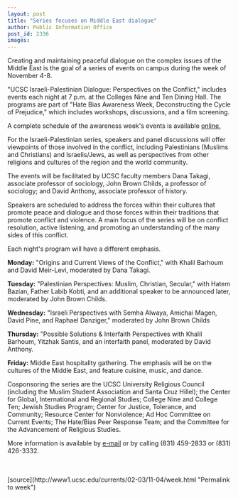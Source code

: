 ```yaml
---
layout: post
title: "Series focuses on Middle East dialogue"
author: Public Information Office
post_id: 2336
images:
---
```


<p>
  Creating and maintaining peaceful dialogue on the complex issues of the Middle East is the goal of a series of events on campus during the week of November 4-8.<br>
</p>
<p>
  "UCSC Israeli-Palestinian Dialogue: Perspectives on the Conflict," includes events each night at 7 p.m. at the Colleges Nine and Ten Dining Hall. The programs are part of "Hate Bias Awareness Week, Deconstructing the Cycle of Prejudice," which includes workshops, discussions, and a film screening.
</p>
<p>
  A complete schedule of the awareness week's events is available <a href="http://www.geocities.com/samplepage1/hbflyer.htm">online.</a><br>
</p>
<p>
  For the Israeli-Palestinian series, speakers and panel discussions will offer viewpoints of those involved in the conflict, including Palestinians (Muslims and Christians) and Israelis/Jews, as well as perspectives from other religions and cultures of the region and the world community.<br>
</p>
<p>
  The events will be facilitated by UCSC faculty members Dana Takagi, associate professor of sociology, John Brown Childs, a professor of sociology; and David Anthony, associate professor of history.<br>
</p>
<p>
  Speakers are scheduled to address the forces within their cultures that promote peace and dialogue and those forces within their traditions that promote conflict and violence. A main focus of the series will be on conflict resolution, active listening, and promoting an understanding of the many sides of this conflict.<br>
</p>
<p>
  Each night's program will have a different emphasis.<br>
</p>
<p>
  <b>Monday:</b> "Origins and Current Views of the Conflict," with Khalil Barhoum and David Meir-Levi, moderated by Dana Takagi.<br>
</p>
<p>
  <b>Tuesday:</b> "Palestinian Perspectives: Muslim, Christian, Secular," with Hatem Bazian, Father Labib Kobti, and an additional speaker to be announced later, moderated by John Brown Childs.<br>
</p>
<p>
  <b>Wednesday:</b> "Israeli Perspectives with Semha Alwaya, Amichai Magen, David Pine, and Raphael Danziger," moderated by John Brown Childs<br>
</p>
<p>
  <b>Thursday:</b> "Possible Solutions &amp; Interfaith Perspectives with Khalil Barhoum, Yitzhak Santis, and an interfaith panel, moderated by David Anthony.<br>
</p>
<p>
  <b>Friday:</b> Middle East hospitality gathering. The emphasis will be on the cultures of the Middle East, and feature cuisine, music, and dance.<br>
</p>
<p>
  Cosponsoring the series are the UCSC University Religious Council (including the Muslim Student Association and Santa Cruz Hillel); the Center for Global, International and Regional Studies; College Nine and College Ten; Jewish Studies Program; Center for Justice, Tolerance, and Community; Resource Center for Nonviolence; Ad Hoc Committee on Current Events; The Hate/Bias Peer Response Team; and the Committee for the Advancement of Religious Studies.<br>
</p>
<p>
  More information is available by <a href="mailto:global@ucsc.edu">e-mail</a> or by calling (831) 459-2833 or (831) 426-3332.<br>
  <br>
  <br>

</p>
<p>

</p>
[source](http://www1.ucsc.edu/currents/02-03/11-04/week.html "Permalink to week")
